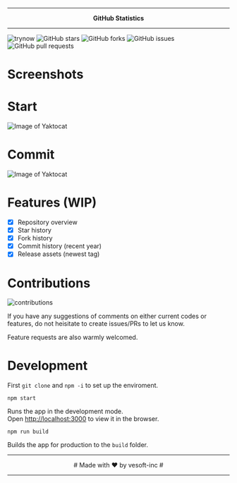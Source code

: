 
---

<p align="center" >
  <strong>GitHub Statistics</strong>
</p>

---

![trynow](https://img.shields.io/badge/TRY-NOW-green?url=https://vesoft-inc.github.io/github-statistics/)
![GitHub stars](https://img.shields.io/github/stars/vesoft-inc/github-statistics?style=social)
![GitHub forks](https://img.shields.io/github/forks/vesoft-inc/github-statistics?style=social)
![GitHub issues](https://img.shields.io/github/issues/vesoft-inc/github-statistics)
![GitHub pull requests](https://img.shields.io/github/issues-pr/vesoft-inc/github-statistics)

# Screenshots

# Start

![Image of Yaktocat](/src/image/WX20190912-172947.png)

# Commit

![Image of Yaktocat](/src/image/WX20190912-173245.png)

# Features (WIP)

- [x] Repository overview
- [x] Star history
- [x] Fork history
- [x] Commit history (recent year)
- [x] Release assets (newest tag)

# Contributions

![contributions](https://img.shields.io/badge/Contributions-are_welcomed-green) <br>

If you have any suggestions of comments on either current codes or features, do not heisitate to create issues/PRs to let us know.

Feature requests are also warmly welcomed.

# Development

First `git clone` and `npm -i` to set up the enviroment.

`npm start`

Runs the app in the development mode.<br>
Open [http://localhost:3000](http://localhost:3000) to view it in the browser.

`npm run build`

Builds the app for production to the `build` folder.<br>

---

<p align="center" >
  # Made with ❤️ by vesoft-inc #
</p>

---
